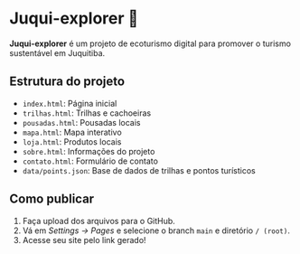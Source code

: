 # Juqui-explorer 🌿

**Juqui-explorer** é um projeto de ecoturismo digital para promover o turismo sustentável em Juquitiba.

## Estrutura do projeto

- `index.html`: Página inicial
- `trilhas.html`: Trilhas e cachoeiras
- `pousadas.html`: Pousadas locais
- `mapa.html`: Mapa interativo
- `loja.html`: Produtos locais
- `sobre.html`: Informações do projeto
- `contato.html`: Formulário de contato
- `data/points.json`: Base de dados de trilhas e pontos turísticos

## Como publicar

1. Faça upload dos arquivos para o GitHub.
2. Vá em *Settings → Pages* e selecione o branch `main` e diretório `/ (root)`.
3. Acesse seu site pelo link gerado!